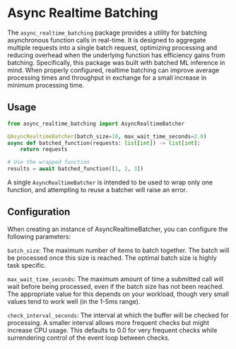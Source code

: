 # Async Realtime Batching

The `async_realtime_batching` package provides a utility for batching asynchronous function calls in real-time. It is designed to aggregate multiple requests into a single batch request, optimizing processing and reducing overhead when the underlying function has efficiency gains from batching. Specifically, this package was built with batched ML inference in mind. When properly configured, realtime batching can improve average processing times and throughput in exchange for a small increase in minimum processing time.

## Usage

```python
from async_realtime_batching import AsyncRealtimeBatcher

@AsyncRealtimeBatcher(batch_size=10, max_wait_time_seconds=2.0)
async def batched_function(requests: list[int]) -> list[int]:
    return requests

# Use the wrapped function
results = await batched_function([1, 2, 3])
```

A single `AsyncRealtimeBatcher` is intended to be used to wrap only one function, and attempting to reuse a batcher will raise an error.

## Configuration

When creating an instance of AsyncRealtimeBatcher, you can configure the following parameters:

`batch_size`: The maximum number of items to batch together. The batch will be processed once this size is reached. The optimal batch size is highly task specific.

`max_wait_time_seconds`: The maximum amount of time a submitted call will wait before being processed, even if the batch size has not been reached. The appropriate value for this depends on your workload, though very small values tend to work well (in the 1-5ms range).

`check_interval_seconds`: The interval at which the buffer will be checked for processing. A smaller interval allows more frequent checks but might increase CPU usage. This defaults to 0.0 for very frequent checks while surrendering control of the event loop between checks.
